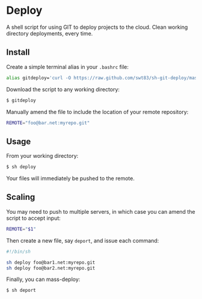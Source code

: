 # Deploy

A shell script for using GIT to deploy projects to the cloud. Clean working directory deployments, every time.

## Install

Create a simple terminal alias in your ``.bashrc`` file:

```bash
alias gitdeploy='curl -O https://raw.github.com/swt83/sh-git-deploy/master/deploy'
```

Download the script to any working directory:

```bash
$ gitdeploy
```

Manually amend the file to include the location of your remote repository:

```bash
REMOTE="foo@bar.net:myrepo.git"
```

## Usage

From your working directory:

```bash
$ sh deploy
```

Your files will immediately be pushed to the remote.

## Scaling

You may need to push to multiple servers, in which case you can amend the script to accept input:

```bash
REMOTE="$1"
```

Then create a new file, say ``deport``, and issue each command:

```bash
#!/bin/sh

sh deploy foo@bar1.net:myrepo.git
sh deploy foo@bar2.net:myrepo.git
```

Finally, you can mass-deploy:

```bash
$ sh deport
```
